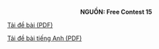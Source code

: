 **<center>NGUỒN: Free Contest 15</center>**

[Tải đề bài (PDF)](/statements/2112/PAINTAB.pdf)

[Tải đề bài tiếng Anh (PDF)](/statements/2112/PAINTAB_en.pdf)